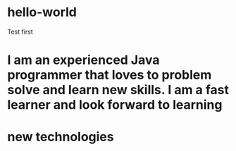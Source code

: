 # hello-world
Test first 
# I am an experienced Java programmer that loves to problem solve and learn new skills.  I am a fast learner and look forward to learning
# new technologies
